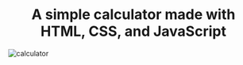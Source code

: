 <h1 style="text-align: center;">A simple calculator made with HTML, CSS, and JavaScript</h1>
<img src="https://github.com/user-attachments/assets/0dc918c9-f771-43a8-83b1-dc1030b6b737" alt="calculator"/>

